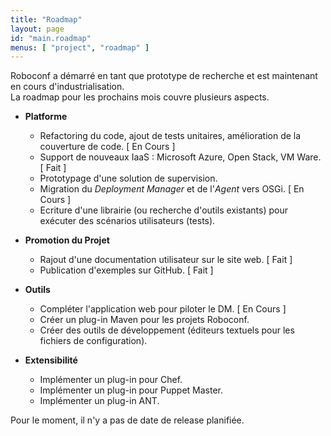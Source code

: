 ```yaml
---
title: "Roadmap"
layout: page
id: "main.roadmap"
menus: [ "project", "roadmap" ]
---
```


Roboconf a démarré en tant que prototype de recherche et est maintenant en cours d'industrialisation.  
La roadmap pour les prochains mois couvre plusieurs aspects.

* **Platforme**

    * Refactoring du code, ajout de tests unitaires, amélioration de la couverture de code. <span class="roadmap-in-progress">[ En Cours ]</span>
    * Support de nouveaux IaaS : Microsoft Azure, Open Stack, VM Ware. <span class="roadmap-done">[ Fait ]</span>
    * Prototypage d'une solution de supervision.
    * Migration du *Deployment Manager* et de l'*Agent* vers OSGi. <span class="roadmap-in-progress">[ En Cours ]</span>
    * Ecriture d'une librairie (ou recherche d'outils existants) pour exécuter des scénarios utilisateurs (tests). 

* **Promotion du Projet**

    * Rajout d'une documentation utilisateur sur le site web. <span class="roadmap-done">[ Fait ]</span>
    * Publication d'exemples sur GitHub. <span class="roadmap-done">[ Fait ]</span>

* **Outils**

    * Compléter l'application web pour piloter le DM. <span class="roadmap-in-progress">[ En Cours ]</span>
    * Créer un plug-in Maven pour les projets Roboconf.
    * Créer des outils de développement (éditeurs textuels pour les fichiers de configuration).

* **Extensibilité**

    * Implémenter un plug-in pour Chef.
    * Implémenter un plug-in pour Puppet Master.
    * Implémenter un plug-in ANT.

Pour le moment, il n'y a pas de date de release planifiée.
